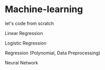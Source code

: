 # Machine-learning
let's code from scratch

Linear Regression

Logistic Regression

Regression (Polynomial, Data Preprocessing)


Neural Network
